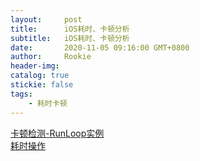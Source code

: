 ```yaml
---
layout:     post
title:      iOS耗时、卡顿分析
subtitle:  	iOS耗时、卡顿分析
date:       2020-11-05 09:16:00 GMT+0800
author:     Rookie
header-img: 
catalog: true
stickie: false
tags:
    - 耗时卡顿
---
```


[卡顿检测-RunLoop实例](https://www.jianshu.com/p/d0aab0eb8ce4)  
[耗时操作](https://www.jianshu.com/p/37ce35594e03)  
